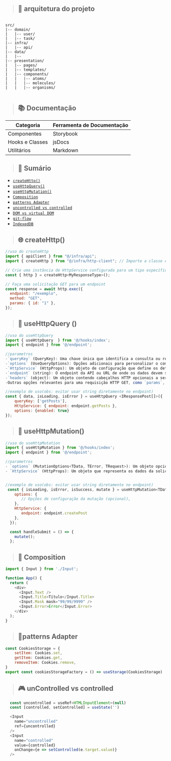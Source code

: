 
> ## 📁 arquitetura do projeto
```shell

src/
|-- domain/
|   |-- user/
|   |-- task/
|-- infra/
|   |-- api/
|-- data/
|   |--
|-- presentation/
|   |-- pages/
|   |-- templates/
|   |-- components/
|   |   |-- atoms/
|   |   |-- molecules/
|   |   |-- organisms/
 
```
>## 📚 Documentação

| Categoria           | Ferramenta de Documentação |
|---------------------|-----------------------------|
| Componentes         | Storybook                   |
| Hooks e Classes     | jsDocs                      |
| Utilitários         | Markdown                    |




> ## 📄 Sumário

 
- [`createHttp()`](https://www.linkedin.com/feed/update/urn:li:activity:7107698003984941059/)
- [`useHttpQuery()`](https://www.linkedin.com/posts/isaac545454_useget-activity-7099364195527196672-21oh?utm_source=share&utm_medium=member_desktop)
- [`useHttpMutation()`](https://www.linkedin.com/posts/isaac545454_useget-activity-7099364195527196672-21oh?utm_source=share&utm_medium=member_desktop)
- [`Composition`](https://www.linkedin.com/posts/isaac545454_pare-de-criar-componentes-que-dependem-de-activity-7104436766790549504-zzLp?utm_source=share&utm_medium=member_desktop)
- [`patterns Adapter`](https://www.linkedin.com/feed/update/urn:li:activity:7114582559736410112/)
- [`uncontrolled vs controlled`](https://www.linkedin.com/posts/isaac545454_uncontrolled-components-vs-controlled-components-activity-7115671105025028096-ke60?utm_source=share&utm_medium=member_desktop)
- [`DOM vs virtual DOM`](https://www.linkedin.com/feed/update/urn:li:activity:7119657569488412672/)
- [`git-flow`](https://www.linkedin.com/feed/update/urn:li:activity:7120022552499879937/)
- [`IndexedDB`](https://www.linkedin.com/feed/update/urn:li:activity:7121106732507893760/)




>## 🌐 createHttp() 

```js
//uso do createHttp
import { apiClient } from "@/infra/api";
import { createHttp } from "@/infra/http-client"; // Importe a classe e a função

// Crie uma instância de HttpService configurada para um tipo específico de resposta
const { http } = createHttp<MyResponseType>();

// Faça uma solicitação GET para um endpoint
const response = await http.exec({
  endpoint: "/exemplo",
  method: "GET",
  params: { id: "1" },
});
```
>## 📡 useHttpQuery ()
```js
//uso do useHttpQuery 
import { useHttpQuery  } from '@/hooks/index';
import { endpoint } from '@/endpoint';

//parametros
-`queryKey` (QueryKey): Uma chave única que identifica a consulta ou recurso a ser buscado. Isso pode ser útil para cache ou invalidação de cache.
-`options` (UseQueryOptions): Opções adicionais para personalizar o comportamento do `useQuery` da biblioteca `react-query`.
-`HttpService` (HttpProps): Um objeto de configuração que define os detalhes da requisição HTTP GET.
-`endpoint` (string): O endpoint da API ou URL de onde os dados devem ser buscados.
-`headers` (object): Um objeto contendo cabeçalhos HTTP opcionais a serem enviados com a requisição.
-Outras opções relevantes para uma requisição HTTP GET, como `params`, `auth`, etc.

//exemplo de uso(obs: evitar usar string diretamente no endpoint)
const { data, isLoading, isError } = useHttpQuery <IResponsePost[]>({
    queryKey: ['getPosts'],
    HttpService: { endpoint: endpoint.getPosts },
    options: {enabled: true}
});
```

>## 🔄 useHttpMutation()
```js
//uso do useHttpMutation
import { useHttpMutation } from '@/hooks/index';
import { endpoint } from '@/endpoint';

//parametros
- `options` (MutationOptions<TData, TError, TRequest>): Um objeto opcional contendo opções de configuração para a mutação. Essas opções são as mesmas que as fornecidas pelo `useMutation` do `react-query`. Elas permitem personalizar o comportamento da mutação, como manipulação de erros, atualização de cache, etc.
- `HttpService` (HttpProps): Um objeto que representa os dados da solicitação POST. Isso geralmente inclui o corpo da solicitação, cabeçalhos e outras informações relevantes para a solicitação.


//exemplo de uso(obs: evitar usar string diretamente no endpoint)
 const { isLoading, isError, isSuccess, mutate } = useHttpMutation<TData, TError, TRequest>({
    options: {
       // Opções de configuração da mutação (opcional),
    },
    HttpService: {
       endpoint: endpoint.createPost 
    },
  });

  const handleSubmit = () => {
    mutate();
  };
```


>## 🧩 Composition 
```js
import { Input } from './Input';

function App() {
  return (
    <div>
      <Input.Text />
      <Input.Title>Título</Input.Title>
      <Input.Mask mask="99/99/9999" />
      <Input.Error>Error</Input.Error>
    </div>
  );
}
```

>## 🔌patterns Adapter
```js
const CookiesStorage = {
	setItem: Cookies.set,
	getItem: Cookies.get,
	removeItem: Cookies.remove,
}
export const cookiesStorageFactory = () => useStorage(CookiesStorage)
```

>## 🎮 unControlled vs controlled 

```js 
  const uncontrolled = useRef<HTMLInputElement>(null)
  const [controlled, setControlled] = useState('')

  <Input
    name="uncontrolled"
    ref={uncontrolled}
  />
  <Input
    name="controlled"
    value={controlled}
    onChange={e => setControlled(e.target.value)}
  />
```